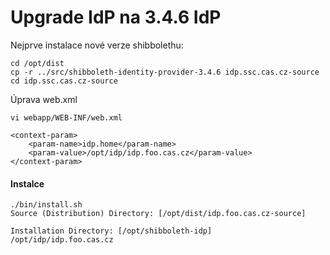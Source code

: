 # Upgrade IdP na 3.4.6 IdP

Nejprve instalace nové verze shibbolethu:

```
cd /opt/dist
cp -r ../src/shibboleth-identity-provider-3.4.6 idp.ssc.cas.cz-source
cd idp.ssc.cas.cz-source
```
Úprava web.xml
```
vi webapp/WEB-INF/web.xml
```
```
<context-param>
    <param-name>idp.home</param-name>
    <param-value>/opt/idp/idp.foo.cas.cz</param-value>
</context-param>
```
#### Instalce
```
./bin/install.sh
Source (Distribution) Directory: [/opt/dist/idp.foo.cas.cz-source]
 
Installation Directory: [/opt/shibboleth-idp]
/opt/idp/idp.foo.cas.cz
```
